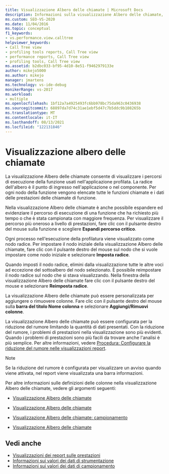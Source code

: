 ```yaml
---
title: Visualizzazione Albero delle chiamate | Microsoft Docs
description: Informazioni sulla visualizzazione Albero delle chiamate, che visualizza i percorsi di esecuzione delle funzioni attraversati nell'applicazione profilata.
ms.custom: SEO-VS-2020
ms.date: 11/04/2016
ms.topic: conceptual
f1_keywords:
- vs.performance.view.calltree
helpviewer_keywords:
- Call Tree view
- profiling tools reports, Call Tree view
- performance reports, Call Tree view
- profiling tools, Call Tree view
ms.assetid: b2dbc033-bf95-4d10-8e51-f9462979133e
author: mikejo5000
ms.author: mikejo
manager: jmartens
ms.technology: vs-ide-debug
monikerRange: vs-2017
ms.workload:
- multiple
ms.openlocfilehash: 1bf12a7a4925493fc6bb978bc75da963c0436938
ms.sourcegitcommit: 68897da7d74c31ae1ebf5d47c7b5ddc9b108265b
ms.translationtype: MT
ms.contentlocale: it-IT
ms.lasthandoff: 08/13/2021
ms.locfileid: "122131846"
---
```

# <a name="call-tree-view"></a>Visualizzazione albero delle chiamate
La visualizzazione Albero delle chiamate consente di visualizzare i percorsi di esecuzione della funzione usati nell'applicazione profilata. La radice dell'albero è il punto di ingresso nell'applicazione o nel componente. Per ogni nodo della funzione vengono elencate tutte le funzioni chiamate e i dati delle prestazioni delle chiamate di funzione.

 Nella visualizzazione Albero delle chiamate è anche possibile espandere ed evidenziare il percorso di esecuzione di una funzione che ha richiesto più tempo o che è stata campionata con maggiore frequenza. Per visualizzare il percorso più oneroso a livello di prestazioni, fare clic con il pulsante destro del mouse sulla funzione e scegliere **Espandi percorso critico**.

 Ogni processo nell'esecuzione della profilatura viene visualizzato come nodo radice. Per impostare il nodo iniziale della visualizzazione Albero delle chiamate, fare clic con il pulsante destro del mouse sul nodo che si vuole impostare come nodo iniziale e selezionare **Imposta radice**.

 Quando imposti il nodo radice, elimini dalla visualizzazione tutte le altre voci ad eccezione del sottoalbero del nodo selezionato. È possibile reimpostare il nodo radice sul nodo che si stava visualizzando. Nella finestra della visualizzazione Albero delle chiamate fare clic con il pulsante destro del mouse e selezionare **Reimposta radice**.

 La visualizzazione Albero delle chiamate può essere personalizzata per aggiungere o rimuovere colonne. Fare clic con il pulsante destro del mouse sulla **barra del titolo Nome colonna** e selezionare **Aggiungi/Rimuovi colonne**.

 La visualizzazione Albero delle chiamate può essere configurata per la riduzione del rumore limitando la quantità di dati presentati. Con la riduzione del rumore, i problemi di prestazioni nella visualizzazione sono più evidenti. Quando i problemi di prestazioni sono più facili da trovare anche l'analisi è più semplice. Per altre informazioni, vedere [Procedura: Configurare la riduzione del rumore nelle visualizzazioni report](../profiling/how-to-configure-noise-reduction-in-report-views.md).

> [!NOTE]
> Se la riduzione del rumore è configurata per visualizzare un avviso quando viene attivata, nel report viene visualizzata una barra informazioni.

 Per altre informazioni sulle definizioni delle colonne nella visualizzazione Albero delle chiamate, vedere gli argomenti seguenti:

- [Visualizzazione Albero delle chiamate](../profiling/call-tree-view-sampling-data.md)

- [Visualizzazione Albero delle chiamate](../profiling/call-tree-view-instrumentation-data.md)

- [Visualizzazione Albero delle chiamate: campionamento](../profiling/call-tree-view-dotnet-memory-sampling-data.md)

- [Visualizzazione Albero delle chiamate](../profiling/call-tree-view-contention-data.md)

## <a name="see-also"></a>Vedi anche
- [Visualizzazioni dei report sulle prestazioni](../profiling/performance-report-views.md)
- [Informazioni sui valori dei dati di strumentazione](../profiling/understanding-instrumentation-data-values.md)
- [Informazioni sui valori dei dati di campionamento](../profiling/understanding-sampling-data-values.md)
